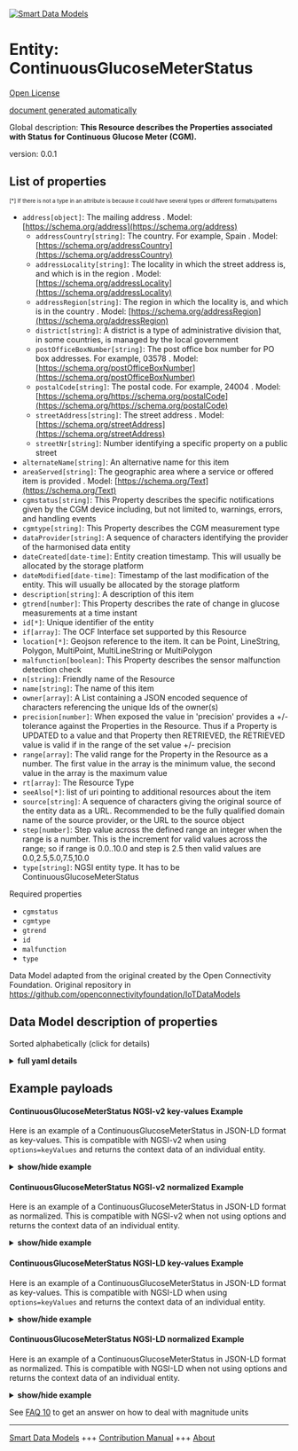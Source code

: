 <!-- 10-Header -->  
[![Smart Data Models](https://smartdatamodels.org/wp-content/uploads/2022/01/SmartDataModels_logo.png "Logo")](https://smartdatamodels.org)  
Entity: ContinuousGlucoseMeterStatus  
====================================<!-- /10-Header -->  
<!-- 15-License -->  
[Open License](https://github.com/smart-data-models//dataModel.OCF/blob/master/ContinuousGlucoseMeterStatus/LICENSE.md)  
[document generated automatically](https://docs.google.com/presentation/d/e/2PACX-1vTs-Ng5dIAwkg91oTTUdt8ua7woBXhPnwavZ0FxgR8BsAI_Ek3C5q97Nd94HS8KhP-r_quD4H0fgyt3/pub?start=false&loop=false&delayms=3000#slide=id.gb715ace035_0_60)  
<!-- /15-License -->  
<!-- 20-Description -->  
Global description: **This Resource describes the Properties associated with Status for Continuous Glucose Meter (CGM).**  
version: 0.0.1  
<!-- /20-Description -->  
<!-- 30-PropertiesList -->  

## List of properties  

<sup><sub>[*] If there is not a type in an attribute is because it could have several types or different formats/patterns</sub></sup>  
- `address[object]`: The mailing address  . Model: [https://schema.org/address](https://schema.org/address)	- `addressCountry[string]`: The country. For example, Spain  . Model: [https://schema.org/addressCountry](https://schema.org/addressCountry)  
	- `addressLocality[string]`: The locality in which the street address is, and which is in the region  . Model: [https://schema.org/addressLocality](https://schema.org/addressLocality)  
	- `addressRegion[string]`: The region in which the locality is, and which is in the country  . Model: [https://schema.org/addressRegion](https://schema.org/addressRegion)  
	- `district[string]`: A district is a type of administrative division that, in some countries, is managed by the local government    
	- `postOfficeBoxNumber[string]`: The post office box number for PO box addresses. For example, 03578  . Model: [https://schema.org/postOfficeBoxNumber](https://schema.org/postOfficeBoxNumber)  
	- `postalCode[string]`: The postal code. For example, 24004  . Model: [https://schema.org/https://schema.org/postalCode](https://schema.org/https://schema.org/postalCode)  
	- `streetAddress[string]`: The street address  . Model: [https://schema.org/streetAddress](https://schema.org/streetAddress)  
	- `streetNr[string]`: Number identifying a specific property on a public street    
- `alternateName[string]`: An alternative name for this item  - `areaServed[string]`: The geographic area where a service or offered item is provided  . Model: [https://schema.org/Text](https://schema.org/Text)- `cgmstatus[string]`: This Property describes the specific notifications given by the CGM device including, but not limited to, warnings, errors, and handling events  - `cgmtype[string]`: This Property describes the CGM measurement type  - `dataProvider[string]`: A sequence of characters identifying the provider of the harmonised data entity  - `dateCreated[date-time]`: Entity creation timestamp. This will usually be allocated by the storage platform  - `dateModified[date-time]`: Timestamp of the last modification of the entity. This will usually be allocated by the storage platform  - `description[string]`: A description of this item  - `gtrend[number]`: This Property describes the rate of change in glucose measurements at a time instant  - `id[*]`: Unique identifier of the entity  - `if[array]`: The OCF Interface set supported by this Resource  - `location[*]`: Geojson reference to the item. It can be Point, LineString, Polygon, MultiPoint, MultiLineString or MultiPolygon  - `malfunction[boolean]`: This Property describes the sensor malfunction detection check  - `n[string]`: Friendly name of the Resource  - `name[string]`: The name of this item  - `owner[array]`: A List containing a JSON encoded sequence of characters referencing the unique Ids of the owner(s)  - `precision[number]`: When exposed the value in 'precision' provides a +/- tolerance against the Properties in the Resource. Thus if a Property is UPDATED to a value and that Property then RETRIEVED, the RETRIEVED value is valid if in the range of the set value +/- precision  - `range[array]`: The valid range for the Property in the Resource as a number. The first value in the array is the minimum value, the second value in the array is the maximum value  - `rt[array]`: The Resource Type  - `seeAlso[*]`: list of uri pointing to additional resources about the item  - `source[string]`: A sequence of characters giving the original source of the entity data as a URL. Recommended to be the fully qualified domain name of the source provider, or the URL to the source object  - `step[number]`: Step value across the defined range an integer when the range is a number.  This is the increment for valid values across the range; so if range is 0.0..10.0 and step is 2.5 then valid values are 0.0,2.5,5.0,7.5,10.0  - `type[string]`: NGSI entity type. It has to be ContinuousGlucoseMeterStatus  <!-- /30-PropertiesList -->  
<!-- 35-RequiredProperties -->  
Required properties  
- `cgmstatus`  - `cgmtype`  - `gtrend`  - `id`  - `malfunction`  - `type`  <!-- /35-RequiredProperties -->  
<!-- 40-RequiredProperties -->  
Data Model adapted from the original created by the Open Connectivity Foundation. Original repository in https://github.com/openconnectivityfoundation/IoTDataModels  
<!-- /40-RequiredProperties -->  
<!-- 50-DataModelHeader -->  
## Data Model description of properties  
Sorted alphabetically (click for details)  
<!-- /50-DataModelHeader -->  
<!-- 60-ModelYaml -->  
<details><summary><strong>full yaml details</strong></summary>    
```yaml  
ContinuousGlucoseMeterStatus:    
  description: This Resource describes the Properties associated with Status for Continuous Glucose Meter (CGM).    
  properties:    
    address:    
      description: The mailing address    
      properties:    
        addressCountry:    
          description: 'The country. For example, Spain'    
          type: string    
          x-ngsi:    
            model: https://schema.org/addressCountry    
            type: Property    
        addressLocality:    
          description: 'The locality in which the street address is, and which is in the region'    
          type: string    
          x-ngsi:    
            model: https://schema.org/addressLocality    
            type: Property    
        addressRegion:    
          description: 'The region in which the locality is, and which is in the country'    
          type: string    
          x-ngsi:    
            model: https://schema.org/addressRegion    
            type: Property    
        district:    
          description: 'A district is a type of administrative division that, in some countries, is managed by the local government'    
          type: string    
          x-ngsi:    
            type: Property    
        postOfficeBoxNumber:    
          description: 'The post office box number for PO box addresses. For example, 03578'    
          type: string    
          x-ngsi:    
            model: https://schema.org/postOfficeBoxNumber    
            type: Property    
        postalCode:    
          description: 'The postal code. For example, 24004'    
          type: string    
          x-ngsi:    
            model: https://schema.org/https://schema.org/postalCode    
            type: Property    
        streetAddress:    
          description: The street address    
          type: string    
          x-ngsi:    
            model: https://schema.org/streetAddress    
            type: Property    
        streetNr:    
          description: Number identifying a specific property on a public street    
          type: string    
          x-ngsi:    
            type: Property    
      type: object    
      x-ngsi:    
        model: https://schema.org/address    
        type: Property    
    alternateName:    
      description: An alternative name for this item    
      type: string    
      x-ngsi:    
        type: Property    
    areaServed:    
      description: The geographic area where a service or offered item is provided    
      type: string    
      x-ngsi:    
        model: https://schema.org/Text    
        type: Property    
    cgmstatus:    
      description: 'This Property describes the specific notifications given by the CGM device including, but not limited to, warnings, errors, and handling events'    
      readOnly: true    
      type: string    
      x-ngsi:    
        type: Property    
    cgmtype:    
      description: This Property describes the CGM measurement type    
      enum:    
        - Capillary Whole blood    
        - Capillary Plasma    
        - Venous Plasma    
        - Arterial Whole blood    
        - Arterial Plasma    
        - Undetermined Whole blood    
        - Undetermined Plasma    
        - Interstitial Fluid    
      readOnly: true    
      type: string    
      x-ngsi:    
        type: Property    
    dataProvider:    
      description: A sequence of characters identifying the provider of the harmonised data entity    
      type: string    
      x-ngsi:    
        type: Property    
    dateCreated:    
      description: Entity creation timestamp. This will usually be allocated by the storage platform    
      format: date-time    
      type: string    
      x-ngsi:    
        type: Property    
    dateModified:    
      description: Timestamp of the last modification of the entity. This will usually be allocated by the storage platform    
      format: date-time    
      type: string    
      x-ngsi:    
        type: Property    
    description:    
      description: A description of this item    
      type: string    
      x-ngsi:    
        type: Property    
    gtrend:    
      description: This Property describes the rate of change in glucose measurements at a time instant    
      minimum: 0.0    
      readOnly: true    
      type: number    
      x-ngsi:    
        type: Property    
    id:    
      anyOf:    
        - description: Identifier format of any NGSI entity    
          maxLength: 256    
          minLength: 1    
          pattern: ^[\w\-\.\{\}\$\+\*\[\]`|~^@!,:\\]+$    
          type: string    
          x-ngsi:    
            type: Property    
        - description: Identifier format of any NGSI entity    
          format: uri    
          type: string    
          x-ngsi:    
            type: Property    
      description: Unique identifier of the entity    
      x-ngsi:    
        type: Property    
    if:    
      description: The OCF Interface set supported by this Resource    
      items:    
        enum:    
          - oic.if.s    
          - oic.if.baseline    
        type: string    
      minItems: 1    
      readOnly: true    
      type: array    
      uniqueItems: true    
      x-ngsi:    
        type: Property    
    location:    
      description: 'Geojson reference to the item. It can be Point, LineString, Polygon, MultiPoint, MultiLineString or MultiPolygon'    
      oneOf:    
        - description: Geojson reference to the item. Point    
          properties:    
            bbox:    
              items:    
                type: number    
              minItems: 4    
              type: array    
            coordinates:    
              items:    
                type: number    
              minItems: 2    
              type: array    
            type:    
              enum:    
                - Point    
              type: string    
          required:    
            - type    
            - coordinates    
          title: GeoJSON Point    
          type: object    
          x-ngsi:    
            type: GeoProperty    
        - description: Geojson reference to the item. LineString    
          properties:    
            bbox:    
              items:    
                type: number    
              minItems: 4    
              type: array    
            coordinates:    
              items:    
                items:    
                  type: number    
                minItems: 2    
                type: array    
              minItems: 2    
              type: array    
            type:    
              enum:    
                - LineString    
              type: string    
          required:    
            - type    
            - coordinates    
          title: GeoJSON LineString    
          type: object    
          x-ngsi:    
            type: GeoProperty    
        - description: Geojson reference to the item. Polygon    
          properties:    
            bbox:    
              items:    
                type: number    
              minItems: 4    
              type: array    
            coordinates:    
              items:    
                items:    
                  items:    
                    type: number    
                  minItems: 2    
                  type: array    
                minItems: 4    
                type: array    
              type: array    
            type:    
              enum:    
                - Polygon    
              type: string    
          required:    
            - type    
            - coordinates    
          title: GeoJSON Polygon    
          type: object    
          x-ngsi:    
            type: GeoProperty    
        - description: Geojson reference to the item. MultiPoint    
          properties:    
            bbox:    
              items:    
                type: number    
              minItems: 4    
              type: array    
            coordinates:    
              items:    
                items:    
                  type: number    
                minItems: 2    
                type: array    
              type: array    
            type:    
              enum:    
                - MultiPoint    
              type: string    
          required:    
            - type    
            - coordinates    
          title: GeoJSON MultiPoint    
          type: object    
          x-ngsi:    
            type: GeoProperty    
        - description: Geojson reference to the item. MultiLineString    
          properties:    
            bbox:    
              items:    
                type: number    
              minItems: 4    
              type: array    
            coordinates:    
              items:    
                items:    
                  items:    
                    type: number    
                  minItems: 2    
                  type: array    
                minItems: 2    
                type: array    
              type: array    
            type:    
              enum:    
                - MultiLineString    
              type: string    
          required:    
            - type    
            - coordinates    
          title: GeoJSON MultiLineString    
          type: object    
          x-ngsi:    
            type: GeoProperty    
        - description: Geojson reference to the item. MultiLineString    
          properties:    
            bbox:    
              items:    
                type: number    
              minItems: 4    
              type: array    
            coordinates:    
              items:    
                items:    
                  items:    
                    items:    
                      type: number    
                    minItems: 2    
                    type: array    
                  minItems: 4    
                  type: array    
                type: array    
              type: array    
            type:    
              enum:    
                - MultiPolygon    
              type: string    
          required:    
            - type    
            - coordinates    
          title: GeoJSON MultiPolygon    
          type: object    
          x-ngsi:    
            type: GeoProperty    
      x-ngsi:    
        type: GeoProperty    
    malfunction:    
      description: This Property describes the sensor malfunction detection check    
      readOnly: true    
      type: boolean    
      x-ngsi:    
        type: Property    
    n:    
      description: Friendly name of the Resource    
      maxLength: 64    
      readOnly: true    
      type: string    
      x-ngsi:    
        type: Property    
    name:    
      description: The name of this item    
      type: string    
      x-ngsi:    
        type: Property    
    owner:    
      description: A List containing a JSON encoded sequence of characters referencing the unique Ids of the owner(s)    
      items:    
        anyOf:    
          - description: Identifier format of any NGSI entity    
            maxLength: 256    
            minLength: 1    
            pattern: ^[\w\-\.\{\}\$\+\*\[\]`|~^@!,:\\]+$    
            type: string    
            x-ngsi:    
              type: Property    
          - description: Identifier format of any NGSI entity    
            format: uri    
            type: string    
            x-ngsi:    
              type: Property    
        description: Unique identifier of the entity    
        x-ngsi:    
          type: Property    
      type: array    
      x-ngsi:    
        type: Property    
    precision:    
      description: 'When exposed the value in ''precision'' provides a +/- tolerance against the Properties in the Resource. Thus if a Property is UPDATED to a value and that Property then RETRIEVED, the RETRIEVED value is valid if in the range of the set value +/- precision'    
      readOnly: true    
      type: number    
      x-ngsi:    
        type: Property    
    range:    
      description: 'The valid range for the Property in the Resource as a number. The first value in the array is the minimum value, the second value in the array is the maximum value'    
      items:    
        type: number    
      maxItems: 2    
      minItems: 2    
      readOnly: true    
      type: array    
      x-ngsi:    
        type: Property    
    rt:    
      description: The Resource Type    
      items:    
        enum:    
          - oic.r.cgm.status    
        type: string    
      minItems: 1    
      readOnly: true    
      type: array    
      uniqueItems: true    
      x-ngsi:    
        type: Property    
    seeAlso:    
      description: list of uri pointing to additional resources about the item    
      oneOf:    
        - items:    
            format: uri    
            type: string    
          minItems: 1    
          type: array    
        - format: uri    
          type: string    
      x-ngsi:    
        type: Property    
    source:    
      description: 'A sequence of characters giving the original source of the entity data as a URL. Recommended to be the fully qualified domain name of the source provider, or the URL to the source object'    
      type: string    
      x-ngsi:    
        type: Property    
    step:    
      description: 'Step value across the defined range an integer when the range is a number.  This is the increment for valid values across the range; so if range is 0.0..10.0 and step is 2.5 then valid values are 0.0,2.5,5.0,7.5,10.0'    
      readOnly: true    
      type: number    
      x-ngsi:    
        type: Property    
    type:    
      description: NGSI entity type. It has to be ContinuousGlucoseMeterStatus    
      enum:    
        - ContinuousGlucoseMeterStatus    
      type: string    
      x-ngsi:    
        type: Property    
  required:    
    - cgmtype    
    - cgmstatus    
    - gtrend    
    - malfunction    
    - id    
    - type    
  type: object    
  x-derived-from: https://raw.githubusercontent.com/openconnectivityfoundation/IoTDataModels/master/ContinuousGlucoseMeterStatus.swagger.json    
  x-disclaimer: 'Redistribution and use in source and binary forms, with or without modification, are permitted  provided that the license conditions are met. Copyleft (c) 2022 Contributors to Smart Data Models Program'    
  x-license-url: https://github.com/smart-data-models/dataModel.OCF/blob/master/ContinuousGlucoseMeterStatus/LICENSE.md    
  x-model-schema: https://smart-data-models.github.io/dataModel.OCF/ContinuousGlucoseMeterStatus/schema.json    
  x-model-tags: OCF    
  x-version: 0.0.1    
```  
</details>    
<!-- /60-ModelYaml -->  
<!-- 70-MiddleNotes -->  
<!-- /70-MiddleNotes -->  
<!-- 80-Examples -->  
## Example payloads    
#### ContinuousGlucoseMeterStatus NGSI-v2 key-values Example    
Here is an example of a ContinuousGlucoseMeterStatus in JSON-LD format as key-values. This is compatible with NGSI-v2 when  using `options=keyValues` and returns the context data of an individual entity.  
<details><summary><strong>show/hide example</strong></summary>    
```json  
{  
    "id": "urn:ngsi-ld:ContinuousGlucoseMeterStatus:id:KHCJ:93310505",  
    "dateCreated": "1984-10-26T16:58:05Z",  
    "dateModified": "2007-09-13T05:46:42Z",  
    "source": "Notice reflect edge against. My woman during response economic these. Civil we green enough allow pass.",  
    "name": "Modern ago sure statement sense pressure this. Those family interesting how environment.",  
    "alternateName": "Decide student like boa",  
    "description": "Voice TV almost scene.",  
    "dataProvider": "Mrs late would. Have there air until. Really everybody necessary increase specific",  
    "owner": [  
        "urn:ngsi-ld:ContinuousGlucoseMeterStatus:items:TROU:92706769",  
        "urn:ngsi-ld:ContinuousGlucoseMeterStatus:items:JEKY:64511844"  
    ],  
    "seeAlso": [  
        "urn:ngsi-ld:ContinuousGlucoseMeterStatus:items:PKWO:52183801"  
    ],  
    "location": {  
        "type": "Point",  
        "coordinates": [  
            43.241175,  
            -134.642422  
        ]  
    },  
    "address": {  
        "streetAddress": "Idea sort gun another white. Current concern exist structure. Sign role fund cost meeting have travel so.",  
        "addressLocality": "Not treatment push will beat value. Seek across suddenly example sister almost security. Cause guess listen individual mother build wife.",  
        "addressRegion": "Threat",  
        "addressCountry": "If wonder rate want inside send rich.",  
        "postalCode": "Heart Republican series ever thousand morning.",  
        "postOfficeBoxNumber": "Condition imagine follow check. Conference budget true claim deep. Whether soon husband as investment nearly.",  
        "streetNr": "End avoid safe ground traditional rise course. Receive news save low.",  
        "district": "Next quality teacher require data so. Old quality shake growth mention. Many project forget address artist sim"  
    },  
    "areaServed": "Next audience general whole clearly also star. This important rate land. Oil course from sing.",  
    "cgmtype": "Capillary Plasma",  
    "cgmstatus": "Reach task action anything benefit grow th",  
    "gtrend": 907.8,  
    "malfunction": true,  
    "rt": [  
        "oic.r.cgm.status"  
    ],  
    "n": "Lead new trade special ",  
    "if": [  
        "oic.if.s"  
    ],  
    "range": [  
        995.2,  
        139.8  
    ],  
    "step": 772.1,  
    "precision": 662.2,  
    "type": "ContinuousGlucoseMeterStatus"  
}  
```  
</details>  
#### ContinuousGlucoseMeterStatus NGSI-v2 normalized Example    
Here is an example of a ContinuousGlucoseMeterStatus in JSON-LD format as normalized. This is compatible with NGSI-v2 when not using options and returns the context data of an individual entity.  
<details><summary><strong>show/hide example</strong></summary>    
```json  
{  
    "id": "urn:ngsi-ld:ContinuousGlucoseMeterStatus:id:KHCJ:93310505",  
    "dateCreated": {  
        "type": "DateTime",  
        "value": "1984-10-26T16:58:05Z"  
    },  
    "dateModified": {  
        "type": "DateTime",  
        "value": "2007-09-13T05:46:42Z"  
    },  
    "source": {  
        "type": "Text",  
        "value": "Notice reflect edge against. My woman during response economic these. Civil we green enough allow pass."  
    },  
    "name": {  
        "type": "Text",  
        "value": "Modern ago sure statement sense pressure this. Those family interesting how environment."  
    },  
    "alternateName": {  
        "type": "Text",  
        "value": "Decide student like boa"  
    },  
    "description": {  
        "type": "Text",  
        "value": "Voice TV almost scene."  
    },  
    "dataProvider": {  
        "type": "Text",  
        "value": "Mrs late would. Have there air until. Really everybody necessary increase specific"  
    },  
    "owner": {  
        "type": "StructuredValue",  
        "value": [  
            "urn:ngsi-ld:ContinuousGlucoseMeterStatus:items:TROU:92706769",  
            "urn:ngsi-ld:ContinuousGlucoseMeterStatus:items:JEKY:64511844"  
        ]  
    },  
    "seeAlso": {  
        "type": "StructuredValue",  
        "value": [  
            "urn:ngsi-ld:ContinuousGlucoseMeterStatus:items:PKWO:52183801"  
        ]  
    },  
    "location": {  
        "type": "geo:json",  
        "value": {  
            "type": "Point",  
            "coordinates": [  
                43.241175,  
                -134.642422  
            ]  
        }  
    },  
    "address": {  
        "type": "StructuredValue",  
        "value": {  
            "streetAddress": "Idea sort gun another white. Current concern exist structure. Sign role fund cost meeting have travel so.",  
            "addressLocality": "Not treatment push will beat value. Seek across suddenly example sister almost security. Cause guess listen individual mother build wife.",  
            "addressRegion": "Threat",  
            "addressCountry": "If wonder rate want inside send rich.",  
            "postalCode": "Heart Republican series ever thousand morning.",  
            "postOfficeBoxNumber": "Condition imagine follow check. Conference budget true claim deep. Whether soon husband as investment nearly.",  
            "streetNr": "End avoid safe ground traditional rise course. Receive news save low.",  
            "district": "Next quality teacher require data so. Old quality shake growth mention. Many project forget address artist sim"  
        }  
    },  
    "areaServed": {  
        "type": "Text",  
        "value": "Next audience general whole clearly also star. This important rate land. Oil course from sing."  
    },  
    "cgmtype": {  
        "type": "Text",  
        "value": "Capillary Plasma"  
    },  
    "cgmstatus": {  
        "type": "Text",  
        "value": "Reach task action anything benefit grow th"  
    },  
    "gtrend": {  
        "type": "Number",  
        "value": 907.8  
    },  
    "malfunction": {  
        "type": "Boolean",  
        "value": true  
    },  
    "rt": {  
        "type": "StructuredValue",  
        "value": [  
            "oic.r.cgm.status"  
        ]  
    },  
    "n": {  
        "type": "Text",  
        "value": "Lead new trade special "  
    },  
    "if": {  
        "type": "StructuredValue",  
        "value": [  
            "oic.if.s"  
        ]  
    },  
    "range": {  
        "type": "StructuredValue",  
        "value": [  
            995.2,  
            139.8  
        ]  
    },  
    "step": {  
        "type": "Number",  
        "value": 772.1  
    },  
    "precision": {  
        "type": "Number",  
        "value": 662.2  
    },  
    "type": "ContinuousGlucoseMeterStatus"  
}  
```  
</details>  
#### ContinuousGlucoseMeterStatus NGSI-LD key-values Example    
Here is an example of a ContinuousGlucoseMeterStatus in JSON-LD format as key-values. This is compatible with NGSI-LD when  using `options=keyValues` and returns the context data of an individual entity.  
<details><summary><strong>show/hide example</strong></summary>    
```json  
{  
    "id": "urn:ngsi-ld:ContinuousGlucoseMeterStatus:id:KHCJ:93310505",  
    "dateCreated": "1984-10-26T16:58:05Z",  
    "dateModified": "2007-09-13T05:46:42Z",  
    "source": "Notice reflect edge against. My woman during response economic these. Civil we green enough allow pass.",  
    "name": "Modern ago sure statement sense pressure this. Those family interesting how environment.",  
    "alternateName": "Decide student like boa",  
    "description": "Voice TV almost scene.",  
    "dataProvider": "Mrs late would. Have there air until. Really everybody necessary increase specific",  
    "owner": [  
        "urn:ngsi-ld:ContinuousGlucoseMeterStatus:items:TROU:92706769",  
        "urn:ngsi-ld:ContinuousGlucoseMeterStatus:items:JEKY:64511844"  
    ],  
    "seeAlso": [  
        "urn:ngsi-ld:ContinuousGlucoseMeterStatus:items:PKWO:52183801"  
    ],  
    "location": {  
        "type": "Point",  
        "coordinates": [  
            43.241175,  
            -134.642422  
        ]  
    },  
    "address": {  
        "streetAddress": "Idea sort gun another white. Current concern exist structure. Sign role fund cost meeting have travel so.",  
        "addressLocality": "Not treatment push will beat value. Seek across suddenly example sister almost security. Cause guess listen individual mother build wife.",  
        "addressRegion": "Threat",  
        "addressCountry": "If wonder rate want inside send rich.",  
        "postalCode": "Heart Republican series ever thousand morning.",  
        "postOfficeBoxNumber": "Condition imagine follow check. Conference budget true claim deep. Whether soon husband as investment nearly.",  
        "streetNr": "End avoid safe ground traditional rise course. Receive news save low.",  
        "district": "Next quality teacher require data so. Old quality shake growth mention. Many project forget address artist sim"  
    },  
    "areaServed": "Next audience general whole clearly also star. This important rate land. Oil course from sing.",  
    "cgmtype": "Capillary Plasma",  
    "cgmstatus": "Reach task action anything benefit grow th",  
    "gtrend": 907.8,  
    "malfunction": true,  
    "rt": [  
        "oic.r.cgm.status"  
    ],  
    "n": "Lead new trade special ",  
    "if": [  
        "oic.if.s"  
    ],  
    "range": [  
        995.2,  
        139.8  
    ],  
    "step": 772.1,  
    "precision": 662.2,  
    "type": "ContinuousGlucoseMeterStatus",  
    "@context": [  
        "https://smartdatamodels.org/context.jsonld"  
    ]  
}  
```  
</details>  
#### ContinuousGlucoseMeterStatus NGSI-LD normalized Example    
Here is an example of a ContinuousGlucoseMeterStatus in JSON-LD format as normalized. This is compatible with NGSI-LD when not using options and returns the context data of an individual entity.  
<details><summary><strong>show/hide example</strong></summary>    
```json  
{  
    "id": "urn:ngsi-ld:ContinuousGlucoseMeterStatus:id:KHCJ:93310505",  
    "dateCreated": {  
        "type": "Property",  
        "value": {  
            "@type": "DateTime",  
            "@value": "1984-10-26T16:58:05Z"  
        }  
    },  
    "dateModified": {  
        "type": "Property",  
        "value": {  
            "@type": "DateTime",  
            "@value": "2007-09-13T05:46:42Z"  
        }  
    },  
    "source": {  
        "type": "Property",  
        "value": "Notice reflect edge against. My woman during response economic these. Civil we green enough allow pass."  
    },  
    "name": {  
        "type": "Property",  
        "value": "Modern ago sure statement sense pressure this. Those family interesting how environment."  
    },  
    "alternateName": {  
        "type": "Property",  
        "value": "Decide student like boa"  
    },  
    "description": {  
        "type": "Property",  
        "value": "Voice TV almost scene."  
    },  
    "dataProvider": {  
        "type": "Property",  
        "value": "Mrs late would. Have there air until. Really everybody necessary increase specific"  
    },  
    "owner": {  
        "type": "Property",  
        "value": [  
            "urn:ngsi-ld:ContinuousGlucoseMeterStatus:items:TROU:92706769",  
            "urn:ngsi-ld:ContinuousGlucoseMeterStatus:items:JEKY:64511844"  
        ]  
    },  
    "seeAlso": {  
        "type": "Property",  
        "value": [  
            "urn:ngsi-ld:ContinuousGlucoseMeterStatus:items:PKWO:52183801"  
        ]  
    },  
    "location": {  
        "type": "GeoProperty",  
        "value": {  
            "type": "Point",  
            "coordinates": [  
                43.241175,  
                -134.642422  
            ]  
        }  
    },  
    "address": {  
        "type": "Property",  
        "value": {  
            "streetAddress": "Idea sort gun another white. Current concern exist structure. Sign role fund cost meeting have travel so.",  
            "addressLocality": "Not treatment push will beat value. Seek across suddenly example sister almost security. Cause guess listen individual mother build wife.",  
            "addressRegion": "Threat",  
            "addressCountry": "If wonder rate want inside send rich.",  
            "postalCode": "Heart Republican series ever thousand morning.",  
            "postOfficeBoxNumber": "Condition imagine follow check. Conference budget true claim deep. Whether soon husband as investment nearly.",  
            "streetNr": "End avoid safe ground traditional rise course. Receive news save low.",  
            "district": "Next quality teacher require data so. Old quality shake growth mention. Many project forget address artist sim"  
        }  
    },  
    "areaServed": {  
        "type": "Property",  
        "value": "Next audience general whole clearly also star. This important rate land. Oil course from sing."  
    },  
    "cgmtype": {  
        "type": "Property",  
        "value": "Capillary Plasma"  
    },  
    "cgmstatus": {  
        "type": "Property",  
        "value": "Reach task action anything benefit grow th"  
    },  
    "gtrend": {  
        "type": "Property",  
        "value": 907.8  
    },  
    "malfunction": {  
        "type": "Property",  
        "value": true  
    },  
    "rt": {  
        "type": "Property",  
        "value": [  
            "oic.r.cgm.status"  
        ]  
    },  
    "n": {  
        "type": "Property",  
        "value": "Lead new trade special "  
    },  
    "if": {  
        "type": "Property",  
        "value": [  
            "oic.if.s"  
        ]  
    },  
    "range": {  
        "type": "Property",  
        "value": [  
            995.2,  
            139.8  
        ]  
    },  
    "step": {  
        "type": "Property",  
        "value": 772.1  
    },  
    "precision": {  
        "type": "Property",  
        "value": 662.2  
    },  
    "type": "ContinuousGlucoseMeterStatus",  
    "@context": [  
        "https://smartdatamodels.org/context.jsonld"  
    ]  
}  
```  
</details><!-- /80-Examples -->  
<!-- 90-FooterNotes -->  
<!-- /90-FooterNotes -->  
<!-- 95-Units -->  
See [FAQ 10](https://smartdatamodels.org/index.php/faqs/) to get an answer on how to deal with magnitude units  
<!-- /95-Units -->  
<!-- 97-LastFooter -->  
---  
[Smart Data Models](https://smartdatamodels.org) +++ [Contribution Manual](https://bit.ly/contribution_manual) +++ [About](https://bit.ly/Introduction_SDM)<!-- /97-LastFooter -->  
